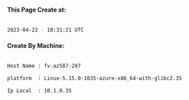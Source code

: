 
   
#### This Page Create at:

```bash

2023-04-22 - 18:31:21 UTC

```

#### Create By Machine:

```bash

Host Name : fv-az587-287

platform  : Linux-5.15.0-1035-azure-x86_64-with-glibc2.35

Ip Local  : 10.1.0.35

```

